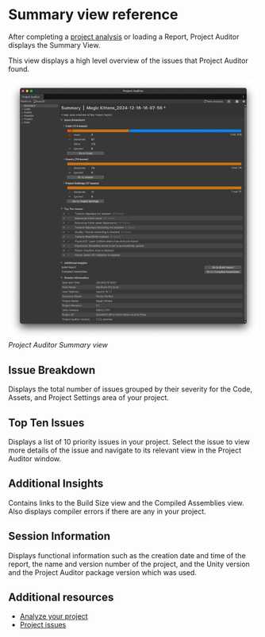 # Summary view reference

After completing a [project analysis](analyze-project.md) or loading a Report, Project Auditor displays the Summary View.

This view displays a high level overview of the issues that Project Auditor found.

![](images/summary-view.png)<br/>_Project Auditor Summary view_

## Issue Breakdown

Displays the total number of issues grouped by their severity for the Code, Assets, and Project Settings area of your project.

## Top Ten Issues

Displays a list of 10 priority issues in your project. Select the issue to view more details of the issue and navigate to its relevant view in the Project Auditor window.

## Additional Insights

Contains links to the Build Size view and the Compiled Assemblies view. Also displays compiler errors if there are any in your project.

## Session Information

Displays functional information such as the creation date and time of the report, the name and version number of the project, and the Unity version and the Project Auditor package version which was used.

## Additional resources

* [Analyze your project](analyze-project.md)
* [Project issues](project-issues.md)